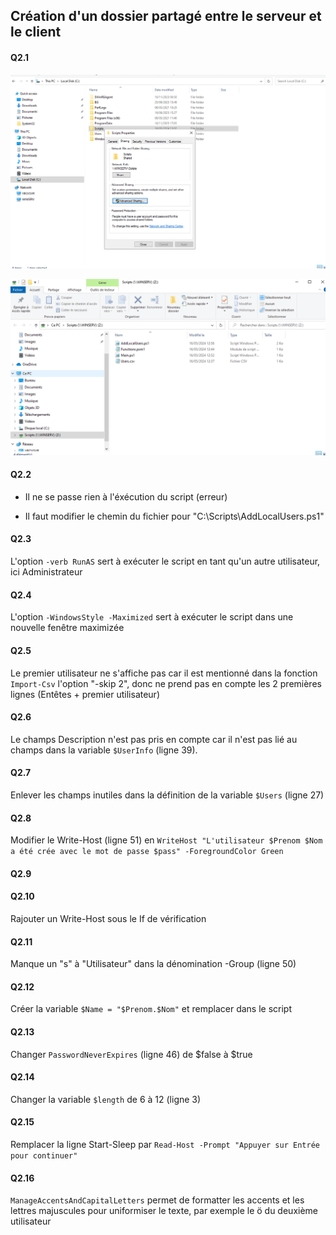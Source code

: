 ## Création d'un dossier partagé entre le serveur et le client

#### Q2.1

![DossierpartagéScript](https://github.com/PKechichian/TSSR2405_Checkpoint2/blob/main/Annexes/Q2.sharedfolder1.png)

![DossierpartagéScript](https://github.com/PKechichian/TSSR2405_Checkpoint2/blob/main/Annexes/Q2.sharedfolder.png)

#### Q2.2

- Il ne se passe rien à l'éxécution du script (erreur)

- Il faut modifier le chemin du fichier pour "C:\Scripts\AddLocalUsers.ps1"

#### Q2.3  

L'option `-verb RunAS` sert à exécuter le script en tant qu'un autre utilisateur, ici Administrateur

#### Q2.4

L'option `-WindowsStyle -Maximized` sert à exécuter le script dans une nouvelle fenêtre maximizée

#### Q2.5

Le premier utilisateur ne s'affiche pas car il est mentionné dans la fonction `Import-Csv` l'option "-skip 2", donc ne prend pas en compte les 2 premières lignes (Entêtes + premier utilisateur)

#### Q2.6

Le champs Description n'est pas pris en compte car il n'est pas lié au champs dans la variable `$UserInfo` (ligne 39). 

#### Q2.7

Enlever les champs inutiles dans la définition de la variable `$Users` (ligne 27)

#### Q2.8

Modifier le Write-Host (ligne 51) en `WriteHost "L'utilisateur $Prenom $Nom a été crée avec le mot de passe $pass" -ForegroundColor Green`

#### Q2.9

#### Q2.10

Rajouter un Write-Host sous le If de vérification

#### Q2.11

Manque un "s" à "Utilisateur" dans la dénomination -Group (ligne 50)

#### Q2.12

Créer la variable `$Name = "$Prenom.$Nom"` et remplacer dans le script

#### Q2.13

Changer `PasswordNeverExpires` (ligne 46) de $false à $true

#### Q2.14

Changer la variable `$length` de 6 à 12 (ligne 3)

#### Q2.15

Remplacer la ligne Start-Sleep par `Read-Host -Prompt "Appuyer sur Entrée pour continuer"`

#### Q2.16

`ManageAccentsAndCapitalLetters` permet de formatter les accents et les lettres majuscules pour uniformiser le texte, par exemple le ö du deuxième utilisateur
